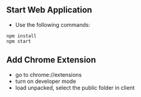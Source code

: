 ## Start Web Application
- Use the following commands:
```
npm install
npm start
```

## Add Chrome Extension
- go to chrome://extensions
- turn on developer mode
- load unpacked, select the public folder in client
